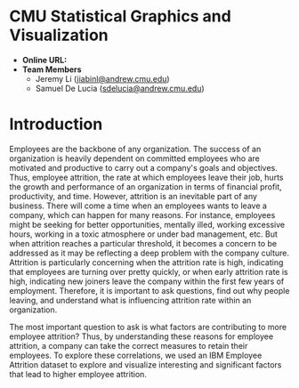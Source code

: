 # CMU Statistical Graphics and Visualization

- **Online URL:** 
- **Team Members** 
  - Jeremy Li (jiabinl@andrew.cmu.edu)
  - Samuel De Lucia (sdelucia@andrew.cmu.edu)

# Introduction

Employees are the backbone of any organization. The success of an organization is heavily dependent on committed employees who are motivated and productive to carry out a company's goals and objectives. Thus, employee attrition, the rate at which employees leave their job, hurts the growth and performance of an organization in terms of financial profit, productivity, and time. However, attrition is an inevitable part of any business. There will come a time when an employees wants to leave a company, which can happen for many reasons. For instance, employees might be seeking for better opportunities, mentally illed, working excessive hours, working in a toxic atmosphere or under bad management, etc. But when attrition reaches a particular threshold, it becomes a concern to be addressed as it may be reflecting a deep problem with the company culture. Attrition is particularly concerning when the attrition rate is high, indicating that employees are turning over pretty quickly, or when early attrition rate is high, indicating new joiners leave the company within the first few years of employment. Therefore, it is important to ask questions, find out why people leaving, and understand what is influencing attrition rate within an organization.  

The most important question to ask is what factors are contributing to more employee attrition? Thus, by understanding these reasons for employee attrition, a company can take the correct measures to retain their employees. To explore these correlations, we used an IBM Employee Attrition dataset to explore and visualize interesting and significant factors that lead to higher employee attrition. 
